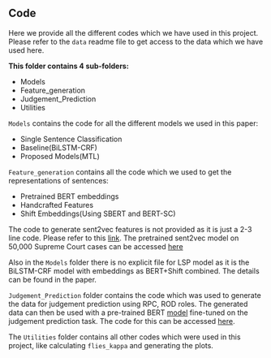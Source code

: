 ## Code 

Here we provide all the different codes which we have used in this project. Please refer to the `data` readme file to get access to the data which we have used here.

**This folder contains 4 sub-folders:**
- Models
- Feature_generation
- Judgement_Prediction
- Utilities

`Models` contains the code for all the different models we used in this paper:
- Single Sentence Classification
- Baseline(BiLSTM-CRF)
- Proposed Models(MTL)

`Feature_generation` contains all the code which we used to get the representations of sentences:
- Pretrained BERT embeddings
- Handcrafted Features
- Shift Embeddings(Using SBERT and BERT-SC)

The code to generate sent2vec features is not provided as it is just a 2-3 line code. Please refer to this [link](https://github.com/epfml/sent2vec). The pretrained sent2vec model on 50,000 Supreme Court cases can be accessed [here](https://iitk-my.sharepoint.com/:u:/g/personal/ashutoshm_iitk_ac_in/EeKvkSBir0FBk9eJdy5pLI8BDDoRRZPDKucTJSYj-LxZEg?e=dTsgHH)

Also in the `Models` folder there is no explicit file for LSP model as it is the BiLSTM-CRF model with embeddings as BERT+Shift combined. The details can be found in the paper. 

`Judgement_Prediction` folder contains the code which was used to generate the data for judgement prediction using RPC, ROD roles. The generated data can then be used with a pre-trained BERT [model](https://drive.google.com/drive/folders/17nddWo9e4Z-rljF83jIq1aEb3w71DouZ?usp=sharing) fine-tuned on the judgement prediction task. The code for this can be accessed [here](https://github.com/Exploration-Lab/CJPE/blob/main/Models/transformers/trained_on_multi/BERT_training_notebook.ipynb).

The `Utilities` folder contains all other codes which were used in this project, like calculating `flies_kappa` and generating the plots.

